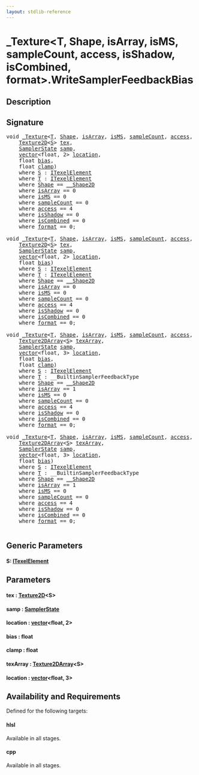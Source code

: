 ```yaml
---
layout: stdlib-reference
---
```


# \_Texture\<T, Shape, isArray, isMS, sampleCount, access, isShadow, isCombined, format\>\.WriteSamplerFeedbackBias

## Description





## Signature 

<pre>
<span class="code_keyword">void</span> <a href="../index.html" class="code_type">_Texture</a>&lt;<a href="../index.html#typeparam-T" class="code_type">T</a>, <a href="../index.html#typeparam-Shape" class="code_type">Shape</a>, <a href="../index.html#decl-isArray" class="code_var">isArray</a>, <a href="../index.html#decl-isMS" class="code_var">isMS</a>, <a href="../index.html#decl-sampleCount" class="code_var">sampleCount</a>, <a href="../index.html#decl-access" class="code_var">access</a>, <a href="../index.html#decl-isShadow" class="code_var">isShadow</a>, <a href="../index.html#decl-isCombined" class="code_var">isCombined</a>, <a href="../index.html#decl-format" class="code_var">format</a>&gt;.<a href=".html">WriteSamplerFeedbackBias</a>&lt;<a href=".html#typeparam-S" class="code_type">S</a>&gt;(
    <a href="../../texture2d-08.html" class="code_type">Texture2D</a>&lt;<a href=".html#typeparam-S" class="code_type">S</a>&gt; <a href=".html#decl-tex" class="code_param">tex</a>,
    <a href="../../samplerstate-07/index.html" class="code_type">SamplerState</a> <a href=".html#decl-samp" class="code_param">samp</a>,
    <a href="../../vector/index.html" class="code_type">vector</a>&lt;<span class="code_keyword">float</span>, 2&gt; <a href=".html#decl-location" class="code_param">location</a>,
    <span class="code_keyword">float</span> <a href=".html#decl-bias" class="code_param">bias</a>,
    <span class="code_keyword">float</span> <a href=".html#decl-clamp" class="code_param">clamp</a>)
    <span class='code_keyword'>where</span> <a href=".html#typeparam-S" class="code_type">S</a> : <a href="../../../interfaces/itexelelement-016/index.html" class="code_type">ITexelElement</a>
    <span class='code_keyword'>where</span> <a href="../index.html#typeparam-T" class="code_type">T</a> : <a href="../../../interfaces/itexelelement-016/index.html" class="code_type">ITexelElement</a>
    <span class='code_keyword'>where</span> <a href="../index.html#typeparam-Shape" class="code_type">Shape</a> == <a href="../../0_shape2d-028/index.html" class="code_type">__Shape2D</a>
    <span class='code_keyword'>where</span> <a href="../index.html#decl-isArray" class="code_var">isArray</a> == 0
    <span class='code_keyword'>where</span> <a href="../index.html#decl-isMS" class="code_var">isMS</a> == 0
    <span class='code_keyword'>where</span> <a href="../index.html#decl-sampleCount" class="code_var">sampleCount</a> == 0
    <span class='code_keyword'>where</span> <a href="../index.html#decl-access" class="code_var">access</a> == 4
    <span class='code_keyword'>where</span> <a href="../index.html#decl-isShadow" class="code_var">isShadow</a> == 0
    <span class='code_keyword'>where</span> <a href="../index.html#decl-isCombined" class="code_var">isCombined</a> == 0
    <span class='code_keyword'>where</span> <a href="../index.html#decl-format" class="code_var">format</a> == 0;

<span class="code_keyword">void</span> <a href="../index.html" class="code_type">_Texture</a>&lt;<a href="../index.html#typeparam-T" class="code_type">T</a>, <a href="../index.html#typeparam-Shape" class="code_type">Shape</a>, <a href="../index.html#decl-isArray" class="code_var">isArray</a>, <a href="../index.html#decl-isMS" class="code_var">isMS</a>, <a href="../index.html#decl-sampleCount" class="code_var">sampleCount</a>, <a href="../index.html#decl-access" class="code_var">access</a>, <a href="../index.html#decl-isShadow" class="code_var">isShadow</a>, <a href="../index.html#decl-isCombined" class="code_var">isCombined</a>, <a href="../index.html#decl-format" class="code_var">format</a>&gt;.<a href=".html">WriteSamplerFeedbackBias</a>&lt;<a href=".html#typeparam-S" class="code_type">S</a>&gt;(
    <a href="../../texture2d-08.html" class="code_type">Texture2D</a>&lt;<a href=".html#typeparam-S" class="code_type">S</a>&gt; <a href=".html#decl-tex" class="code_param">tex</a>,
    <a href="../../samplerstate-07/index.html" class="code_type">SamplerState</a> <a href=".html#decl-samp" class="code_param">samp</a>,
    <a href="../../vector/index.html" class="code_type">vector</a>&lt;<span class="code_keyword">float</span>, 2&gt; <a href=".html#decl-location" class="code_param">location</a>,
    <span class="code_keyword">float</span> <a href=".html#decl-bias" class="code_param">bias</a>)
    <span class='code_keyword'>where</span> <a href=".html#typeparam-S" class="code_type">S</a> : <a href="../../../interfaces/itexelelement-016/index.html" class="code_type">ITexelElement</a>
    <span class='code_keyword'>where</span> <a href="../index.html#typeparam-T" class="code_type">T</a> : <a href="../../../interfaces/itexelelement-016/index.html" class="code_type">ITexelElement</a>
    <span class='code_keyword'>where</span> <a href="../index.html#typeparam-Shape" class="code_type">Shape</a> == <a href="../../0_shape2d-028/index.html" class="code_type">__Shape2D</a>
    <span class='code_keyword'>where</span> <a href="../index.html#decl-isArray" class="code_var">isArray</a> == 0
    <span class='code_keyword'>where</span> <a href="../index.html#decl-isMS" class="code_var">isMS</a> == 0
    <span class='code_keyword'>where</span> <a href="../index.html#decl-sampleCount" class="code_var">sampleCount</a> == 0
    <span class='code_keyword'>where</span> <a href="../index.html#decl-access" class="code_var">access</a> == 4
    <span class='code_keyword'>where</span> <a href="../index.html#decl-isShadow" class="code_var">isShadow</a> == 0
    <span class='code_keyword'>where</span> <a href="../index.html#decl-isCombined" class="code_var">isCombined</a> == 0
    <span class='code_keyword'>where</span> <a href="../index.html#decl-format" class="code_var">format</a> == 0;

<span class="code_keyword">void</span> <a href="../index.html" class="code_type">_Texture</a>&lt;<a href="../index.html#typeparam-T" class="code_type">T</a>, <a href="../index.html#typeparam-Shape" class="code_type">Shape</a>, <a href="../index.html#decl-isArray" class="code_var">isArray</a>, <a href="../index.html#decl-isMS" class="code_var">isMS</a>, <a href="../index.html#decl-sampleCount" class="code_var">sampleCount</a>, <a href="../index.html#decl-access" class="code_var">access</a>, <a href="../index.html#decl-isShadow" class="code_var">isShadow</a>, <a href="../index.html#decl-isCombined" class="code_var">isCombined</a>, <a href="../index.html#decl-format" class="code_var">format</a>&gt;.<a href=".html">WriteSamplerFeedbackBias</a>&lt;<a href=".html#typeparam-S" class="code_type">S</a>&gt;(
    <a href="../../texture2darray-089.html" class="code_type">Texture2DArray</a>&lt;<a href=".html#typeparam-S" class="code_type">S</a>&gt; <a href=".html#decl-texArray" class="code_param">texArray</a>,
    <a href="../../samplerstate-07/index.html" class="code_type">SamplerState</a> <a href=".html#decl-samp" class="code_param">samp</a>,
    <a href="../../vector/index.html" class="code_type">vector</a>&lt;<span class="code_keyword">float</span>, 3&gt; <a href=".html#decl-location" class="code_param">location</a>,
    <span class="code_keyword">float</span> <a href=".html#decl-bias" class="code_param">bias</a>,
    <span class="code_keyword">float</span> <a href=".html#decl-clamp" class="code_param">clamp</a>)
    <span class='code_keyword'>where</span> <a href=".html#typeparam-S" class="code_type">S</a> : <a href="../../../interfaces/itexelelement-016/index.html" class="code_type">ITexelElement</a>
    <span class='code_keyword'>where</span> <a href="../index.html#typeparam-T" class="code_type">T</a> : __BuiltinSamplerFeedbackType
    <span class='code_keyword'>where</span> <a href="../index.html#typeparam-Shape" class="code_type">Shape</a> == <a href="../../0_shape2d-028/index.html" class="code_type">__Shape2D</a>
    <span class='code_keyword'>where</span> <a href="../index.html#decl-isArray" class="code_var">isArray</a> == 1
    <span class='code_keyword'>where</span> <a href="../index.html#decl-isMS" class="code_var">isMS</a> == 0
    <span class='code_keyword'>where</span> <a href="../index.html#decl-sampleCount" class="code_var">sampleCount</a> == 0
    <span class='code_keyword'>where</span> <a href="../index.html#decl-access" class="code_var">access</a> == 4
    <span class='code_keyword'>where</span> <a href="../index.html#decl-isShadow" class="code_var">isShadow</a> == 0
    <span class='code_keyword'>where</span> <a href="../index.html#decl-isCombined" class="code_var">isCombined</a> == 0
    <span class='code_keyword'>where</span> <a href="../index.html#decl-format" class="code_var">format</a> == 0;

<span class="code_keyword">void</span> <a href="../index.html" class="code_type">_Texture</a>&lt;<a href="../index.html#typeparam-T" class="code_type">T</a>, <a href="../index.html#typeparam-Shape" class="code_type">Shape</a>, <a href="../index.html#decl-isArray" class="code_var">isArray</a>, <a href="../index.html#decl-isMS" class="code_var">isMS</a>, <a href="../index.html#decl-sampleCount" class="code_var">sampleCount</a>, <a href="../index.html#decl-access" class="code_var">access</a>, <a href="../index.html#decl-isShadow" class="code_var">isShadow</a>, <a href="../index.html#decl-isCombined" class="code_var">isCombined</a>, <a href="../index.html#decl-format" class="code_var">format</a>&gt;.<a href=".html">WriteSamplerFeedbackBias</a>&lt;<a href=".html#typeparam-S" class="code_type">S</a>&gt;(
    <a href="../../texture2darray-089.html" class="code_type">Texture2DArray</a>&lt;<a href=".html#typeparam-S" class="code_type">S</a>&gt; <a href=".html#decl-texArray" class="code_param">texArray</a>,
    <a href="../../samplerstate-07/index.html" class="code_type">SamplerState</a> <a href=".html#decl-samp" class="code_param">samp</a>,
    <a href="../../vector/index.html" class="code_type">vector</a>&lt;<span class="code_keyword">float</span>, 3&gt; <a href=".html#decl-location" class="code_param">location</a>,
    <span class="code_keyword">float</span> <a href=".html#decl-bias" class="code_param">bias</a>)
    <span class='code_keyword'>where</span> <a href=".html#typeparam-S" class="code_type">S</a> : <a href="../../../interfaces/itexelelement-016/index.html" class="code_type">ITexelElement</a>
    <span class='code_keyword'>where</span> <a href="../index.html#typeparam-T" class="code_type">T</a> : __BuiltinSamplerFeedbackType
    <span class='code_keyword'>where</span> <a href="../index.html#typeparam-Shape" class="code_type">Shape</a> == <a href="../../0_shape2d-028/index.html" class="code_type">__Shape2D</a>
    <span class='code_keyword'>where</span> <a href="../index.html#decl-isArray" class="code_var">isArray</a> == 1
    <span class='code_keyword'>where</span> <a href="../index.html#decl-isMS" class="code_var">isMS</a> == 0
    <span class='code_keyword'>where</span> <a href="../index.html#decl-sampleCount" class="code_var">sampleCount</a> == 0
    <span class='code_keyword'>where</span> <a href="../index.html#decl-access" class="code_var">access</a> == 4
    <span class='code_keyword'>where</span> <a href="../index.html#decl-isShadow" class="code_var">isShadow</a> == 0
    <span class='code_keyword'>where</span> <a href="../index.html#decl-isCombined" class="code_var">isCombined</a> == 0
    <span class='code_keyword'>where</span> <a href="../index.html#decl-format" class="code_var">format</a> == 0;

</pre>

## Generic Parameters

####  <a id="typeparam-S"></a>S: [ITexelElement](../../../interfaces/itexelelement-016/index.html)

## Parameters

####  <a id="decl-tex"></a>tex  : [Texture2D](../../texture2d-08.html)\<S\>
####  <a id="decl-samp"></a>samp  : [SamplerState](../../samplerstate-07/index.html)
####  <a id="decl-location"></a>location  : [vector](../../vector/index.html)\<float, 2\>
####  <a id="decl-bias"></a>bias  : float
####  <a id="decl-clamp"></a>clamp  : float
####  <a id="decl-texArray"></a>texArray  : [Texture2DArray](../../texture2darray-089.html)\<S\>
####  <a id="decl-location"></a>location  : [vector](../../vector/index.html)\<float, 3\>

## Availability and Requirements

Defined for the following targets:

#### hlsl
Available in all stages.

#### cpp
Available in all stages.



